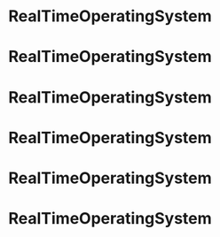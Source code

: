 # RealTimeOperatingSystem
# RealTimeOperatingSystem
# RealTimeOperatingSystem
# RealTimeOperatingSystem
# RealTimeOperatingSystem
# RealTimeOperatingSystem
